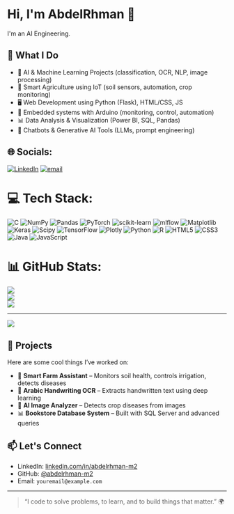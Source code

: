 # Hi, I'm AbdelRhman 👋

I'm an AI Engineering.

## 🚀 What I Do
- 🔬 AI & Machine Learning Projects (classification, OCR, NLP, image processing)
- 🌱 Smart Agriculture using IoT (soil sensors, automation, crop monitoring)
- 🖥️ Web Development using Python (Flask), HTML/CSS, JS
- 🤖 Embedded systems with Arduino (monitoring, control, automation)
- 📊 Data Analysis & Visualization (Power BI, SQL, Pandas)
- 💬 Chatbots & Generative AI Tools (LLMs, prompt engineering)

## 🌐 Socials:
[![LinkedIn](https://img.shields.io/badge/LinkedIn-%230077B5.svg?logo=linkedin&logoColor=white)](https://linkedin.com/in/http://www.linkedin.com/in/abdelrhman-m2) [![email](https://img.shields.io/badge/Email-D14836?logo=gmail&logoColor=white)](mailto:abdel.22004@gmail.com) 

# 💻 Tech Stack:
![C](https://img.shields.io/badge/c-%2300599C.svg?style=for-the-badge&logo=c&logoColor=white) ![NumPy](https://img.shields.io/badge/numpy-%23013243.svg?style=for-the-badge&logo=numpy&logoColor=white) ![Pandas](https://img.shields.io/badge/pandas-%23150458.svg?style=for-the-badge&logo=pandas&logoColor=white) ![PyTorch](https://img.shields.io/badge/PyTorch-%23EE4C2C.svg?style=for-the-badge&logo=PyTorch&logoColor=white) ![scikit-learn](https://img.shields.io/badge/scikit--learn-%23F7931E.svg?style=for-the-badge&logo=scikit-learn&logoColor=white) ![mlflow](https://img.shields.io/badge/mlflow-%23d9ead3.svg?style=for-the-badge&logo=numpy&logoColor=blue) ![Matplotlib](https://img.shields.io/badge/Matplotlib-%23ffffff.svg?style=for-the-badge&logo=Matplotlib&logoColor=black) ![Keras](https://img.shields.io/badge/Keras-%23D00000.svg?style=for-the-badge&logo=Keras&logoColor=white) ![Scipy](https://img.shields.io/badge/SciPy-%230C55A5.svg?style=for-the-badge&logo=scipy&logoColor=%white) ![TensorFlow](https://img.shields.io/badge/TensorFlow-%23FF6F00.svg?style=for-the-badge&logo=TensorFlow&logoColor=white) ![Plotly](https://img.shields.io/badge/Plotly-%233F4F75.svg?style=for-the-badge&logo=plotly&logoColor=white) ![Python](https://img.shields.io/badge/python-3670A0?style=for-the-badge&logo=python&logoColor=ffdd54) ![R](https://img.shields.io/badge/r-%23276DC3.svg?style=for-the-badge&logo=r&logoColor=white) ![HTML5](https://img.shields.io/badge/html5-%23E34F26.svg?style=for-the-badge&logo=html5&logoColor=white) ![CSS3](https://img.shields.io/badge/css3-%231572B6.svg?style=for-the-badge&logo=css3&logoColor=white) ![Java](https://img.shields.io/badge/java-%23ED8B00.svg?style=for-the-badge&logo=openjdk&logoColor=white) ![JavaScript](https://img.shields.io/badge/javascript-%23323330.svg?style=for-the-badge&logo=javascript&logoColor=%23F7DF1E)
# 📊 GitHub Stats:
![](https://github-readme-stats.vercel.app/api?username=abdelrhman-m2&theme=transparent&hide_border=false&include_all_commits=false&count_private=false)<br/>
![](https://nirzak-streak-stats.vercel.app/?user=abdelrhman-m2&theme=transparent&hide_border=false)<br/>
![](https://github-readme-stats.vercel.app/api/top-langs/?username=abdelrhman-m2&theme=transparent&hide_border=false&include_all_commits=false&count_private=false&layout=compact)

---
[![](https://visitcount.itsvg.in/api?id=abdelrhman-m2&icon=0&color=0)](https://visitcount.itsvg.in)

<!-- Proudly created with GPRM ( https://gprm.itsvg.in ) -->


## 📌 Projects
Here are some cool things I’ve worked on:
- 🌾 **Smart Farm Assistant** – Monitors soil health, controls irrigation, detects diseases
- 🤖 **Arabic Handwriting OCR** – Extracts handwritten text using deep learning
- 📸 **AI Image Analyzer** – Detects crop diseases from images
- 📊 **Bookstore Database System** – Built with SQL Server and advanced queries

## 📫 Let's Connect
- LinkedIn: [linkedin.com/in/abdelrhman-m2](https://www.linkedin.com/in/abdelrhman-m2)
- GitHub: [@abdelrhman-m2](https://github.com/abdelrhman-m2)
- Email: `youremail@example.com`

---

> “I code to solve problems, to learn, and to build things that matter.” 🌍

